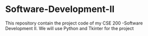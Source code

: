 # Software-Development-II
This repository contain the project code of my CSE 200 -Software Development II. We will use Python and Tkinter for the project
